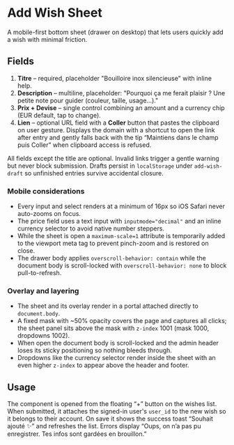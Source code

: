 # Add Wish Sheet

A mobile-first bottom sheet (drawer on desktop) that lets users quickly add a wish with minimal friction.

## Fields
1. **Titre** – required, placeholder "Bouilloire inox silencieuse" with inline help.
2. **Description** – multiline, placeholder: "Pourquoi ça me ferait plaisir ? Une petite note pour guider (couleur, taille, usage…)."
3. **Prix + Devise** – single control combining an amount and a currency chip (EUR default, tap to change).
4. **Lien** – optional URL field with a **Coller** button that pastes the clipboard on user gesture. Displays the domain with a shortcut to open the link after entry and gently falls back with the tip “Maintiens dans le champ puis Coller” when clipboard access is refused.

All fields except the title are optional. Invalid links trigger a gentle warning but never block submission. Drafts persist in `localStorage` under `add-wish-draft` so unfinished entries survive accidental closure.

### Mobile considerations
- Every input and select renders at a minimum of 16px so iOS Safari never auto-zooms on focus.
- The price field uses a text input with `inputmode="decimal"` and an inline currency selector to avoid native number steppers.
- While the sheet is open a `maximum-scale=1` attribute is temporarily added to the viewport meta tag to prevent pinch-zoom and is restored on close.
- The drawer body applies `overscroll-behavior: contain` while the document body is scroll-locked with `overscroll-behavior: none` to block pull-to-refresh.

### Overlay and layering
- The sheet and its overlay render in a portal attached directly to `document.body`.
- A fixed mask with ~50% opacity covers the page and captures all clicks; the sheet panel sits above the mask with `z-index` 1001 (mask 1000, dropdowns 1002).
- When open the document body is scroll-locked and the admin header loses its sticky positioning so nothing bleeds through.
- Dropdowns like the currency selector render inside the sheet with an even higher `z-index` to appear above the header and footer.

## Usage
The component is opened from the floating “+” button on the wishes list. When submitted, it attaches the signed-in user's `user_id` to the new wish so it belongs to their account. On save it shows the success toast “Souhait ajouté ✨” and refreshes the list. Errors display “Oups, on n’a pas pu enregistrer. Tes infos sont gardées en brouillon.”

